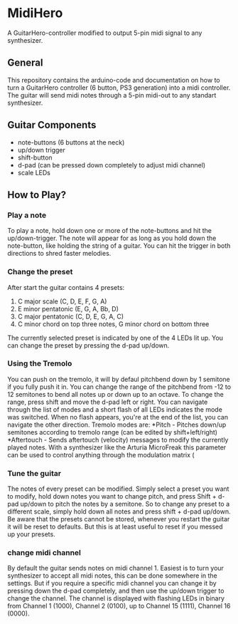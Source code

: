 # MidiHero
A GuitarHero-controller modified to output 5-pin midi signal to any synthesizer.


## General
This repository contains the arduino-code and documentation on how to turn a GuitarHero controller (6 button, PS3 generation) into a midi controller. The guitar will send midi notes through a 5-pin midi-out to any standart synthesizer.

## Guitar Components
* note-buttons (6 buttons at the neck)
* up/down trigger
* shift-button
* d-pad (can be pressed down completely to adjust midi channel)
* scale LEDs

## How to Play?
### Play a note
To play a note, hold down one or more of the note-buttons and hit the up/down-trigger. The note will appear for as long as you hold down the note-button, like holding the string of a guitar. You can hit the trigger in both directions to shred faster melodies. 

### Change the preset
After start the guitar contains 4 presets:
1. C major scale (C, D, E, F, G, A)
2. E minor pentatonic (E, G, A, Bb, D)
3. C major pentatonic (C, D, E, G, A, C)
4. C minor chord on top three notes, G minor chord on bottom three

The currently selected preset is indicated by one of the 4 LEDs lit up. You can change the preset by pressing the d-pad up/down.

### Using the Tremolo
You can push on the tremolo, it will by defaul pitchbend down by 1 semitone if you fully push it in. You can change the range of the pitchbend from -12 to 12 semitones to bend all notes up or down up to an octave. To change the range, press shift and move the d-pad left or right. You can navigate through the list of modes and a short flash of all LEDs indicates the mode was switched. When no flash appears, you're at the end of the list, you can navigate the other direction.
Tremolo modes are:
*Pitch - Pitches down/up semitones according to tremolo range (can be edited by shift+left/right)
*Aftertouch - Sends aftertouch (velocity) messages to modify the currently played notes. With a synthesizer like the Arturia MicroFreak this parameter can be used to control anything through the modulation matrix (

### Tune the guitar
The notes of every preset can be modified. Simply select a preset you want to modify, hold down notes you want to change pitch, and press Shift + d-pad up/down to pitch the notes by a semitone. So to change any preset to a different scale, simply hold down all notes and press shift + d-pad up/down. Be aware that the presets cannot be stored, whenever you restart the guitar it will be reset to defaults. But this is at least useful to reset if you messed up your presets.

### change midi channel
By default the guitar sends notes on midi channel 1. Easiest is to turn your synthesizer to accept all midi notes, this can be done somewhere in the settings. But if you require a specific midi channel you can change it by pressing down the d-pad completely, and then use the up/down trigger to change the channel. The channel is displayed with flashing LEDs in binary from Channel 1 (1000), Channel  2 (0100), up to Channel 15 (1111), Channel 16 (0000).


